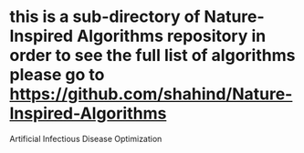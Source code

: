 # this is a sub-directory of Nature-Inspired Algorithms repository in order to see the full list of algorithms please go to https://github.com/shahind/Nature-Inspired-Algorithms

Artificial Infectious Disease Optimization